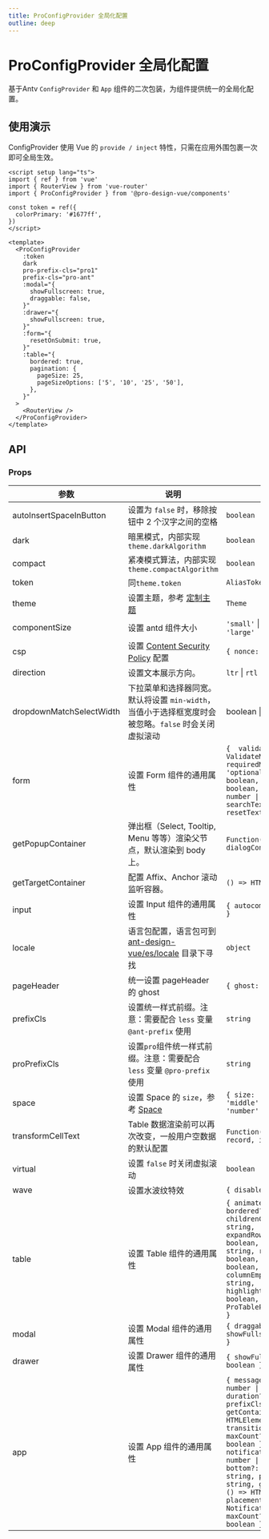 ```yaml
---
title: ProConfigProvider 全局化配置
outline: deep
---
```


# ProConfigProvider 全局化配置

基于Antv `ConfigProvider` 和 `App` 组件的二次包装，为组件提供统一的全局化配置。

## 使用演示

ConfigProvider 使用 Vue 的 `provide / inject` 特性，只需在应用外围包裹一次即可全局生效。

```vue
<script setup lang="ts">
import { ref } from 'vue'
import { RouterView } from 'vue-router'
import { ProConfigProvider } from '@pro-design-vue/components'

const token = ref({
  colorPrimary: '#1677ff',
})
</script>

<template>
  <ProConfigProvider
    :token
    dark
    pro-prefix-cls="pro1"
    prefix-cls="pro-ant"
    :modal="{
      showFullscreen: true,
      draggable: false,
    }"
    :drawer="{
      showFullscreen: true,
    }"
    :form="{
      resetOnSubmit: true,
    }"
    :table="{
      bordered: true,
      pagination: {
        pageSize: 25,
        pageSizeOptions: ['5', '10', '25', '50'],
      },
    }"
  >
    <RouterView />
  </ProConfigProvider>
</template>
```

## API

### Props

| 参数 | 说明 | 类型 | 默认值 |
| --- | ---- | ---| --- |
| autoInsertSpaceInButton  | 设置为 `false` 时，移除按钮中 2 个汉字之间的空格 | `boolean`| `true`|
| dark | 暗黑模式，内部实现`theme.darkAlgorithm` | `boolean`| - |
| compact | 紧凑模式算法，内部实现`theme.compactAlgorithm` | `boolean`| - |
| token | 同`theme.token` | `AliasToken` | - |
| theme | 设置主题，参考 [定制主题](https://www.antdv.com/docs/vue/customize-theme-cn) | `Theme` | - |
| componentSize | 设置 antd 组件大小  | `'small'` \| `'middle'` \| `'large'`| - |
| csp | 设置 [Content Security Policy](https://developer.mozilla.org/en-US/docs/Web/HTTP/CSP) 配置 | `{ nonce: string }` | - |
| direction| 设置文本展示方向。| `ltr` \| `rtl`| `ltr` |
| dropdownMatchSelectWidth | 下拉菜单和选择器同宽。默认将设置 `min-width`，当值小于选择框宽度时会被忽略。`false` 时会关闭虚拟滚动     | boolean \| `number`  | - |
| form | 设置 Form 组件的通用属性 | `{  validateMessages?: ValidateMessages, requiredMark?: boolean \| 'optional', colon?: boolean, resetOnSubmit?: boolean, labelWidth?: number \| 'auto', searchText?: string, resetText?: string}` | - |
| getPopupContainer| 弹出框（Select, Tooltip, Menu 等等）渲染父节点，默认渲染到 body 上。| `Function(triggerNode, dialogContext)`| `() => document.body` |
| getTargetContainer | 配置 Affix、Anchor 滚动监听容器。 | `() => HTMLElement` | `() => window`|
| input| 设置 Input 组件的通用属性 | `{ autocomplete?: string }` | - |
| locale | 语言包配置，语言包可到 [ant-design-vue/es/locale](http://unpkg.com/ant-design-vue/es/locale/) 目录下寻找 | `object`| - |
| pageHeader| 统一设置 pageHeader 的 ghost| `{ ghost: boolean }` | `true`|
| prefixCls | 设置统一样式前缀。注意：需要配合 `less` 变量 `@ant-prefix` 使用 | `string` | `'ant'` |
| proPrefixCls | 设置`pro`组件统一样式前缀。注意：需要配合 `less` 变量 `@pro-prefix` 使用 | `string`| `'pro'` |
| space | 设置 Space 的 `size`，参考 [Space](https://www.antdv.com/components/space-cn#api)| `{ size: 'small' \| 'middle' \| 'large' \| 'number' }`| - |
| transformCellText | Table 数据渲染前可以再次改变，一般用户空数据的默认配置 | `Function({ text, column, record, index }) => any` | - |
| virtual | 设置 `false` 时关闭虚拟滚动 | `boolean`  | - |
| wave | 设置水波纹特效  | `{ disabled?: boolean }`| -  |
| table | 设置 Table 组件的通用属性 | `{ animateRows?: boolean, bordered?: boolean, childrenColumnName?: string,  expandRowByClick?: boolean, rowKey?: string, rowHover?: boolean, summaryFixed?: boolean, columnEmptyText?: string, highlightSelectRow?: boolean, pagination?: ProTablePaginationConfig }` | - |
| modal | 设置 Modal 组件的通用属性 | `{ draggable?: boolean, showFullscreen?: boolean }`| - |
| drawer | 设置 Drawer 组件的通用属性 | `{ showFullscreen?: boolean }`| - |
| app | 设置 App 组件的通用属性 | `{ message?: { top?: number \| string, duration?: number, prefixCls?: string, getContainer?: () => HTMLElement, transitionName?: string, maxCount?: number, rtl?: boolean }, notification?: { top?: number \| string, bottom?: number \| string, prefixCls?: string, getContainer?: () => HTMLElement, placement?: NotificationPlacement, maxCount?: number, rtl?: boolean } }` | - |
